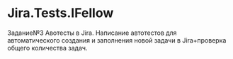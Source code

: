 # Jira.Tests.IFellow
Задание№3 Авотесты в Jira.
Написание автотестов для автоматического создания и заполнения новой задачи в Jira+проверка общего количества задач.
